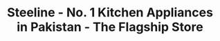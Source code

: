 ---
title: "Steeline - No. 1 Kitchen Appliances in Pakistan - The Flagship Store"
url: /karachi/steeline-no-1-kitchen-appliances-in-pakistan-the-flagship-store/
shop: appliance
---